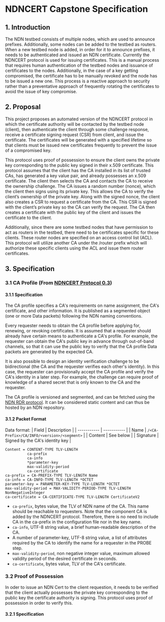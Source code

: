 # NDNCERT Capstone Specification

## 1. Introduction
The NDN testbed consists of multiple nodes, which are used to announce prefixes. Additionally, some nodes can be added to the testbed as routers. When a new testbed node is added, in order for it to announce prefixes, it needs to be authenticated and issued an NDN certificate. Currently the NDNCERT protocol is used for issuing certificates. This is a manual process that requires human authentication of the testbed nodes and issuance of certificates to the nodes. Additionally, in the case of a key getting compromised, the certificate has to be manually revoked and the node has to be issued a new one. This process is a reactive approach to security rather than a preventative approach of frequently rotating the certificates to avoid the issue of key compromise.

## 2. Proposal
This project proposes an automated version of the NDNCERT protocol in which the certificate authority will be contacted by the testbed node (client), then authenticate the client through some challenge response, receive a certificate signing request (CSR) from client, and issue the certificate. The certificates will be generated with a specified lifetime so that clients must be issued new certificates frequently to prevent the issue of a compromised key.

This protocol uses proof of possession to ensure the client owns the private key corresponding to the public key signed in their x.509 certificate. This protocol assumes that the client has the CA installed in its list of trusted CAs, has generated a key value pair, and already possesses an x.509 certificate. The client then selects the CA and contacts the CA to receive the ownership challenge. The CA issues a random number (nonce), which the client then signs using its private key. This allows the CA to verify the client’s ownership of the private key. Along with the signed nonce, the client also creates a CSR to request a certificate from the CA. This CSR is signed with the client’s private key so the CA can verify the request. The CA then creates a certificate with the public key of the client and issues the certificate to the client.

Additionally, since there are some testbed nodes that have permission to act as routers in the testbed, there need to be certificates specific for these clients. These router nodes are specified on an access control list (ACL). This protocol will utilize another CA under the /router prefix which will authorize these specific clients using the ACL and issue them router certificates.

## 3. Specification

### 3.1 CA Profile (From [NDNCERT Protocol 0.3](https://github.com/named-data/ndncert/wiki/NDNCERT-Protocol-0.3))
#### 3.1.1 Specification
The CA profile specifies a CA's requirements on name assignment, the CA's certificate, and other information. It is published as a segmented object (one or more Data packets) following the NDN naming conventions.

Every requester needs to obtain the CA profile before applying for, renewing, or revoking certificates. It is assumed that a requester should already have certain means to authenticate a CA's profile. For example, the requester can obtain the CA's public key in advance through out-of-band channels, so that it can use the public key to verify that the CA profile Data packets are generated by the expected CA.

It is also possible to design an identity verification challenge to be bidirectional (the CA and the requester verifies each other's identity). In this case, the requester can provisionally accept the CA profile and verify the CA's identity in a later step. For example, the challenge can require proof of knowledge of a shared secret that is only known to the CA and the requester.

The CA profile is versioned and segmented, and can be fetched using the [NDN RDR protocol](https://redmine.named-data.net/projects/ndn-tlv/wiki/RDR). It can be considered static content and can thus be hosted by an NDN repository.

#### 3.1.2 Packet Format
Data format:
| Field      | Description |
| ----------- | ----------- |
| Name      | ``` /<CA-Prefix>/CA/INFO/<version>/<segment> ```     |
| Content   | See below        |
| Signature | Signed by the CA's identity key |

```
Content = CONTENT-TYPE TLV-LENGTH
          ca-prefix
          ca-info
          *parameter-key
          max-validity-period
          ca-certificate
ca-prefix = CA-PREFIX-TYPE TLV-LENGTH Name
ca-info = CA-INFO-TYPE TLV-LENGTH *OCTET
parameter-key = PARAMETER-KEY-TYPE TLV-LENGTH *OCTET
max-validity-period = MAX-VALIDITY-PERIOD-TYPE TLV-LENGTH NonNegativeInteger
ca-certificate = CA-CERTIFICATE-TYPE TLV-LENGTH CertificateV2
```

* ``` ca-prefix ```, bytes value, the TLV of NDN name of the CA. This name should be reachable to requesters. Note that the component CA is added by the NDNCERT protocol. Therefore, there is no need to include CA in the ca-prefix in the configuration file nor in the key name.
* ``` ca-info ```, UTF-8 string value, a brief human-readable description of the CA.
* A number of parameter-key, UTF-8 string value, a list of attributes required by the CA to identify the name for a requester in the PROBE step.
* ``` max-validity-period ```, non negative integer value, maximum allowed validity period of the desired certificate in seconds.
* ``` ca-certificate ```, bytes value, TLV of the CA's certificate.

### 3.2 Proof of Possession
In oder to issue an NDN Cert to the client requestion, it needs to be verified that the client actually possesses the private key corresponding to the public key the certificate authority is signing. This protocol uses proof of possession in order to verify this.
#### 3.2.1 Specification
